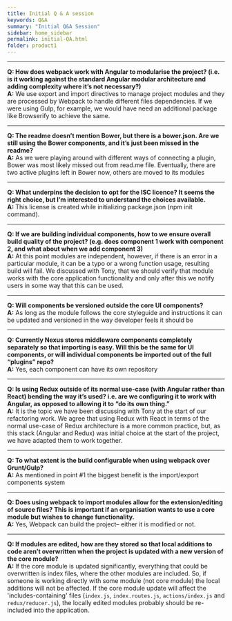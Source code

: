 ```yaml
---
title: Initial Q & A session
keywords: Q&A
summary: "Initial Q&A Session"
sidebar: home_sidebar
permalink: initial-QA.html
folder: product1
---
```


[//]: # (Question-answer session dated 27.10.2016)

***

**Q: How does webpack work with Angular to modularise the project? (i.e. is it working against the standard Angular modular architecture and adding complexity where it’s not necessary?)**  
**A:** We use export and import directives to manage project modules and they are processed by Webpack to handle different files dependencies. If we were using Gulp, for example, we would have need an additional package like Browserify to achieve the same.  

***

**Q: The readme doesn’t mention Bower, but there is a bower.json. Are we still using the Bower components, and it’s just been missed in the readme?**    
**A:** As we were playing around with different ways of connecting a plugin, Bower was most likely missed out from read.me file. Eventually, there are two active plugins left in Bower now, others are moved to its modules    

***
 
**Q: What underpins the decision to opt for the ISC licence? It seems the right choice, but I’m interested to understand the choices available.**    
**A:** This license is created while initializing package.json (npm init command).  

***

**Q: If we are building individual components, how to we ensure overall build quality of the project? (e.g. does component 1 work with component 2, and what about when we add component 3)**    
**A:** At this point modules are independent, however, if there is an error in a particular module, it can be a typo or a wrong function usage, resulting build will fail. We discussed with Tony, that we should verify that module works with the core application functionality and only after this we notify users in some way that this can be used.  

***

**Q: Will components be versioned outside the core UI components?**    
**A:** As long as the module follows the core styleguide and instructions it can be updated and versioned in the way developer feels it should be  

***
 
**Q: Currently Nexus stores middleware components completely separately so that importing is easy. Will this be the same for UI components, or will individual components be imported out of the full “plugins” repo?**    
**A:** Yes, each component can have its own repository  

***

**Q: Is using Redux outside of its normal use-case (with Angular rather than React) bending the way it’s used? i.e. are we configuring it to work with Angular, as opposed to allowing it to “do its own thing.”**    
**A:** It is the topic we have been discussing with Tony at the start of our refactoring work. We agree that using Redux with React in terms of the normal use-case of Redux architecture is a more common practice, but, as this stack (Angular and Redux) was initial choice at the start of the project, we have adapted them to work together.  

***

**Q: To what extent is the build configurable when using webpack over Grunt/Gulp?**      
**A:** As mentioned in point #1 the biggest benefit is the import/export components system  

***

**Q: Does using webpack to import modules allow for the extension/editing of source files? This is important if an organisation wants to use a core module but wishes to change functionality.**    
**A:**  Yes, Webpack can build the project– either it is modified or not.  

***
 
**Q: If modules are edited, how are they stored so that local additions to code aren’t overwritten when the project is updated with a new version of the core module?**     
**A:** If the core module is updated significantly, everything that could be overwritten is index files, where the other modules are included. So, if someone is working directly with some module (not core module) the local additions will not be affected. If the core module update will affect the 'includes-containing' files (`index.js`, `index.routes.js`, `actions/index.js` and `redux/reducer.js`), the locally edited modules probably should be re-included into the application.  
